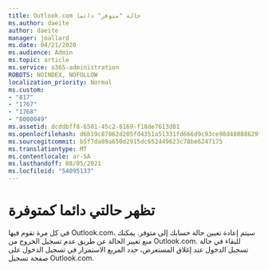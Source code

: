 ```yaml
---
title: Outlook.com حالة "متوفر" دائما
ms.author: daeite
author: daeite
manager: joallard
ms.date: 04/21/2020
ms.audience: Admin
ms.topic: article
ms.service: o365-administration
ROBOTS: NOINDEX, NOFOLLOW
localization_priority: Normal
ms.custom:
- "817"
- "1767"
- "1768"
- "8000049"
ms.assetid: dcddbff8-6501-45c2-8169-f18de7613d81
ms.openlocfilehash: d6b19c87862d205fd4351a51331fd666d9c93ce98d48088629f054fe22b68c53
ms.sourcegitcommit: b5f7da89a650d2915dc652449623c78be6247175
ms.translationtype: MT
ms.contentlocale: ar-SA
ms.lasthandoff: 08/05/2021
ms.locfileid: "54095133"
---
```

# <a name="my-status-always-shows-as-available"></a>تظهر حالتي دائما كمتوفرة

في كل مرة تقوم فيها Outlook.com، سيتم إعادة تعيين حالة حسابك إلى متوفر. يمكنك منع تغيير الحالة عن طريق عدم تسجيل الخروج من Outlook.com. للبقاء في حالة تسجيل الدخول عند  إغلاق المستعرض، حدد المربع الاستمرار في تسجيل الدخول على صفحة تسجيل Outlook.com.
